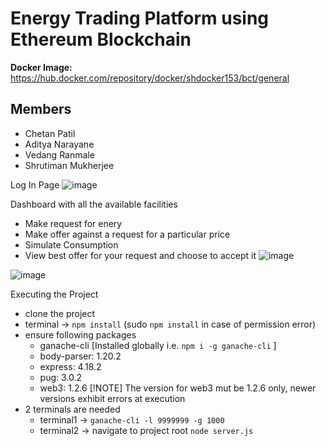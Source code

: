 # Energy Trading Platform using Ethereum Blockchain

**Docker Image:** https://hub.docker.com/repository/docker/shdocker153/bct/general

## Members
- Chetan Patil
- Aditya Narayane
- Vedang Ranmale
- Shrutiman Mukherjee

Log In Page
![image](https://github.com/ShrutimanMukherjee/Blockchain_Proect/assets/88941689/f966c112-ce47-4696-be87-fe840f6749c9)

Dashboard with all the available facilities
- Make request for enery
- Make offer against a request for a particular price
- Simulate Consumption
- View best offer for your request and choose to accept it
![image](https://github.com/ShrutimanMukherjee/Blockchain_Proect/assets/88941689/1c43f501-8a7d-4be7-a828-6d79d3fced38)

![image](https://github.com/ShrutimanMukherjee/Blockchain_Proect/assets/88941689/5153015c-ed41-495f-9f78-5b1608dc2010)

Executing the Project
- clone the project
- terminal &rarr; `npm install` (sudo `npm install` in case of permission error)
- ensure following packages
  - ganache-cli [Installed globally i.e. `npm i -g ganache-cli` ]
  - body-parser: 1.20.2
  - express: 4.18.2
  - pug: 3.0.2
  - web3: 1.2.6 
    [!NOTE]
    The version for web3 mut be 1.2.6 only, newer versions exhibit errors at execution
- 2 terminals are needed
  - terminal1 &rarr; `ganache-cli -l 9999999 -g 1000`
  - terminal2 &rarr; navigate to project root `node server.js`
